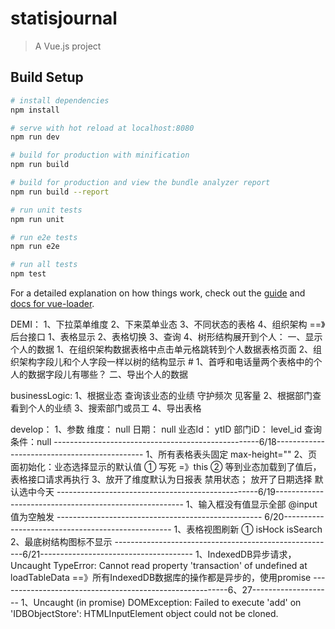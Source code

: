 # statisjournal

> A Vue.js project

## Build Setup

``` bash
# install dependencies
npm install

# serve with hot reload at localhost:8080
npm run dev

# build for production with minification
npm run build

# build for production and view the bundle analyzer report
npm run build --report

# run unit tests
npm run unit

# run e2e tests
npm run e2e

# run all tests
npm test
```

For a detailed explanation on how things work, check out the [guide](http://vuejs-templates.github.io/webpack/) and [docs for vue-loader](http://vuejs.github.io/vue-loader).

DEMI：
1、下拉菜单维度
2、下来菜单业态
3、不同状态的表格
4、组织架构
==》后台接口
1、表格显示
2、表格切换
3、查询
4、树形结构展开到个人：
  一、显示个人的数据
      1、在组织架构数据表格中点击单元格跳转到个人数据表格页面
      2、组织架构字段儿和个人字段一样以树的结构显示
         #
         1、首呼和电话量两个表格中的个人的数据字段儿有哪些？
  二、导出个人的数据

businessLogic:
1、根据业态 查询该业态的业绩 守护频次 见客量
2、根据部门查看到个人的业绩
3、搜索部门或员工
4、导出表格

develop：
1、参数
   维度： null
   日期： null
   业态Id： ytID
   部门iD： level_id
   查询条件：null
 ---------------------------------------------------6/18---------------------------------------------
 1、所有表格表头固定 max-height=""
2、页面初始化：业态选择显示的默认值
  ① 写死  =》this
  ② 等到业态加载到了值后，表格接口请求再执行
  3、放开了维度默认为日报表 禁用状态；
    放开了日期选择 默认选中今天
 --------------------------------------------------6/19-------------------------------------------------------
1、输入框没有值显示全部
  @input值为空触发
--------------------------------------------------- 6/20--------------------------------------------------
 1、表格视图刷新
  ① isHock isSearch
 2、最底树结构图标不显示
 -------------------------------------------------------6/21--------------------------------------
 1、IndexedDB异步请求，Uncaught TypeError: Cannot read property 'transaction' of undefined     at loadTableData
 ==》所有IndexedDB数据库的操作都是异步的，使用promise 
  ---------------------------------------------------------6、27--------------------
  1、Uncaught (in promise) DOMException: Failed to execute 'add' on 'IDBObjectStore': HTMLInputElement object could not be cloned.
